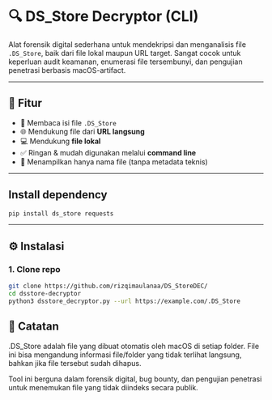 # 🔍 DS_Store Decryptor (CLI)

Alat forensik digital sederhana untuk mendekripsi dan menganalisis file `.DS_Store`, baik dari file lokal maupun URL target. Sangat cocok untuk keperluan audit keamanan, enumerasi file tersembunyi, dan pengujian penetrasi berbasis macOS-artifact.

---

## 🚀 Fitur

- 🔎 Membaca isi file `.DS_Store`
- 🌐 Mendukung file dari **URL langsung**
- 💻 Mendukung **file lokal**
- ✅ Ringan & mudah digunakan melalui **command line**
- 📄 Menampilkan hanya nama file (tanpa metadata teknis)

---
## Install dependency
```bash
pip install ds_store requests
```
---
## ⚙️ Instalasi
### 1. Clone repo
```bash
git clone https://github.com/rizqimaulanaa/DS_StoreDEC/
cd dsstore-decryptor
python3 dsstore_decryptor.py --url https://example.com/.DS_Store
```
## 📌 Catatan
.DS_Store adalah file yang dibuat otomatis oleh macOS di setiap folder. File ini bisa mengandung informasi file/folder yang tidak terlihat langsung, bahkan jika file tersebut sudah dihapus.

Tool ini berguna dalam forensik digital, bug bounty, dan pengujian penetrasi untuk menemukan file yang tidak diindeks secara publik.
